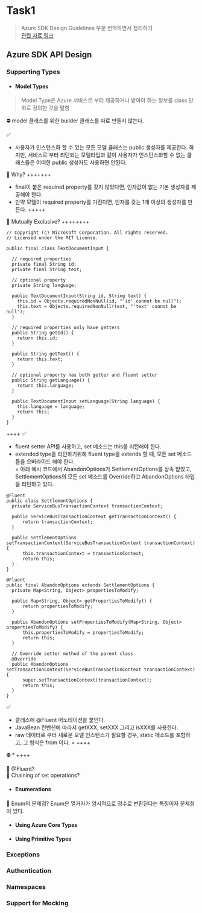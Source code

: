 # Task1
> Azure SDK Design Guidelines 부분 번역하면서 정리하기  
> [관련 자료 링크](https://azure.github.io/azure-sdk/java_introduction.html)


## Azure SDK API Design

### Supporting Types
- #### Model Types
> Model Type은 Azure 서비스로 부터 제공하거나 받아야 하는 정보를 class 단위로 정의한 것을 말함

⛔️ model 클래스를 위한 builder 클래스를 따로 만들지 않는다.  
  
✅ 
   * 사용자가 인스턴스화 할 수 있는 모든 모델 클래스는 public 생성자를 제공한다. 하지만, 서비스로 부터 리턴되는 모델타입과 같이 사용자가 인스턴스화할 수 없는 클래스들은 어떠한 public 생성자도 사용하면 안된다.  
      
   🤔 Why?
    +++++++
    
   * final이 붙은 required property를 갖지 않았다면, 인자값이 없는 기본 생성자를 제공해야 한다.
   * 만약 모델이 required property를 가진다면, 인자를 갖는 1개 이상의 생성자를 만든다.
   +++++

🔵 Mutually Exclusive?
++++++++

```
// Copyright (c) Microsoft Corporation. All rights reserved.
// Licensed under the MIT License.

public final class TextDocumentInput {
  
  // required properties
  private final String id;
  private final String text;
  
  // optional property
  private String language;
  
  public TextDocumentInput(String id, String text) {
    this.id = Objects.requiredNonNull(id, "'id' cannot be null");
    this.text = Objects.requiredNonNull(text, "'text' cannot be null");
  }
  
  // required properties only have getters
  public String getId() {
    return this.id;
  }
  
  public String getText() {
    return this.text;
  }
  
  // optional property has both getter and fluent setter
  public String getLanguage() {
    return this.language;
  }
  
  public TextDocumentInput setLanguage(String language) {
    this.language = language;
    return this;
  }
}
```
++++
✅
  * fluent setter API를 사용하고, set 메소드는 this를 리턴해야 한다.  
  * extended type을 리턴하기위해 fluent type을 extends 할 때, 모든 set 메소드들을 오버라이드 해야 한다.  
  = 아래 예시 코드에서 AbandonOptions가 SettlementOptions를 상속 받았고, SettlementOptions의 모든 set 메소드를 Override하고 AbandonOptions 타입을 리턴하고 있다.
  
  ```
  @Fluent
public class SettlementOptions {
    private ServiceBusTransactionContext transactionContext;

    public ServiceBusTransactionContext getTransactionContext() {
        return transactionContext;
    }

    public SettlementOptions setTransactionContext(ServiceBusTransactionContext transactionContext) {
        this.transactionContext = transactionContext;
        return this;
    }
}

@Fluent
public final AbandonOptions extends SettlementOptions {
    private Map<String, Object> propertiesToModify;

    public Map<String, Object> getPropertiesToModify() {
        return propertiesToModify;
    }

    public AbandonOptions setPropertiesToModify(Map<String, Object> propertiesToModify) {
        this.propertiesToModify = propertiesToModify;
        return this;
    }

    // Override setter method of the parent class
    @Override
    public AbandonOptions setTransactionContext(ServiceBusTransactionContext transactionContext) {
        super.setTransactionContext(transactionContext);
        return this;
    }
}
  ```

✅
  * 클래스에 @Fluent 어노테이션을 붙인다.
  * JavaBean 컨벤션에 따라서 getXXX, setXXX 그리고 isXXX를 사용한다.
  * raw 데이터로 부터 새로운 모델 인스턴스가 필요할 경우, static 메소드를 포함하고, 그 형식은 from<dataformat> 이다.
  = ++++
  
⛔️
  * 
++++

🔵 @Fluent?  
🔵 Chaining of set operations?


- #### Enumerations
  
  
🔵 Enum의 문제점?
  Enum은 열거자가 암시적으로 정수로 변환된다는 특징이자 문제점이 있다.
  
- #### Using Azure Core Types
- #### Using Primitive Types

### Exceptions
### Authentication
### Namespaces
### Support for Mocking

